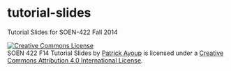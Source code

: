 tutorial-slides
===============

Tutorial Slides for SOEN-422 Fall 2014

<a rel="license" href="http://creativecommons.org/licenses/by/4.0/"><img alt="Creative Commons License" style="border-width:0" src="https://i.creativecommons.org/l/by/4.0/88x31.png" /></a><br />
<span xmlns:dct="http://purl.org/dc/terms/" href="http://purl.org/dc/dcmitype/Text" property="dct:title" rel="dct:type">SOEN 422 F14 Tutorial Slides</span> by
<a xmlns:cc="http://creativecommons.org/ns#" href="https://github.com/patrickayoup" property="cc:attributionName" rel="cc:attributionURL">Patrick Ayoup</a>
is licensed under a
<a rel="license" href="http://creativecommons.org/licenses/by/4.0/">Creative Commons Attribution 4.0 International License</a>.